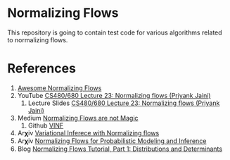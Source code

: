 # Normalizing Flows

This repository is going to contain test code for various
algorithms related to normalizing flows. 



# References

1. [Awesome Normalizing Flows](https://awesomeopensource.com/project/janosh/awesome-normalizing-flows)
2. YouTube [CS480/680 Lecture 23: Normalizing flows (Priyank Jaini)](https://www.youtube.com/watch?v=3KUvxIOJD0k)
   1. Lecture Slides [CS480/680 Lecture 23: Normalizing flows (Priyank Jaini)](https://cs.uwaterloo.ca/~ppoupart/teaching/cs480-spring19/slides/cs480-lecture23.pdf)
3. Medium [Normalizing Flows are not Magic](https://medium.com/swlh/normalizing-flows-are-not-magic-22752d0c924)
   1. Github [VINF](https://github.com/pierresegonne/VINF)
4. Ar𝛘iv [Variational Inferece with Normalizing flows](https://arxiv.org/pdf/1505.05770.pdf)
4. Ar𝛘iv [Normalizing Flows for Probabilistic Modeling and Inference](https://arxiv.org/pdf/1912.02762.pdf)
5. Blog [Normalizing Flows Tutorial, Part 1: Distributions and Determinants](https://blog.evjang.com/2018/01/nf1.html)

